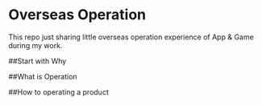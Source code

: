 # Overseas Operation 

This repo just sharing little overseas operation experience of App &amp; Game during my work.

##Start with Why

##What is Operation

##How to operating a product
